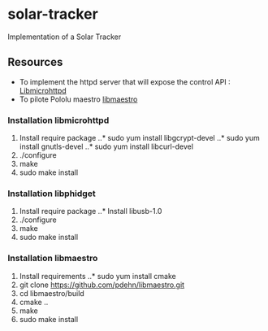 # solar-tracker
Implementation of a Solar Tracker

## Resources
* To implement the httpd server that will expose the control API : [Libmicrohttpd](https://www.gnu.org/software/libmicrohttpd/)
* To pilote Pololu maestro [libmaestro](https://github.com/pdehn/libmaestro)

### Installation libmicrohttpd
1. Install require package
..* sudo yum install libgcrypt-devel
..* sudo yum install gnutls-devel
..* sudo yum install libcurl-devel
2. ./configure
3. make
4. sudo make install

### Installation libphidget
1. Install require package
..* Install libusb-1.0
2. ./configure
3. make
4. sudo make install

### Installation libmaestro
1. Install requirements
..* sudo yum install cmake
2. git clone https://github.com/pdehn/libmaestro.git
3. cd libmaestro/build
4. cmake ..
5. make
6. sudo make install
